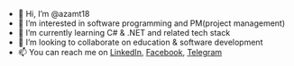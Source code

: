 - 👋 Hi, I’m @azamt18
- 👀 I’m interested in software programming and PM(project management)
- 🌱 I’m currently learning C# & .NET and related tech stack
- 💞️ I’m looking to collaborate on education & software development
- 📫 You can reach me on [LinkedIn](https://www.linkedin.com/in/azam-turgunboev/), [Facebook](https://www.facebook.com/azam.yooldawevic/), [Telegram](https://tg://user?id=350696802)

<!---
azamt18/azamt18 is a ✨ special ✨ repository because its `README.md` (this file) appears on your GitHub profile.
You can click the Preview link to take a look at your changes.
--->
